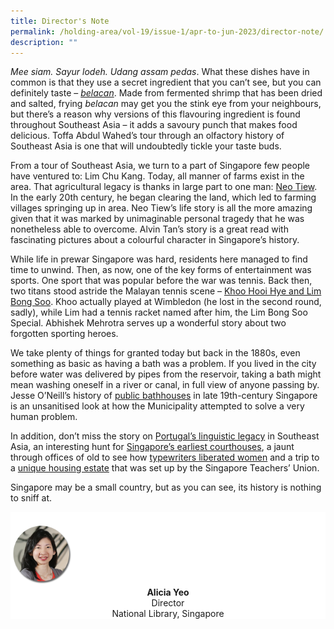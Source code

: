 ```yaml
---
title: Director's Note
permalink: /holding-area/vol-19/issue-1/apr-to-jun-2023/director-note/
description: ""
---
```

_Mee siam. Sayur lodeh. Udang assam pedas_. What these dishes have in common is that they use a secret ingredient that you can’t see, but you can definitely taste – [_belacan_](/vol-19/issue-1/apr-jun-2023/shrimp-paste-belacan/). Made from fermented shrimp that has been dried and salted, frying _belacan_ may get you the stink eye from your neighbours, but there’s a reason why versions of this flavouring ingredient is found throughout Southeast Asia – it adds a savoury punch that makes food delicious. Toffa Abdul Wahed’s tour through an olfactory history of Southeast Asia is one that will undoubtedly tickle your taste buds.

From a tour of Southeast Asia, we turn to a part of Singapore few people have ventured to: Lim Chu Kang. Today, all manner of farms exist in the area. That agricultural legacy is thanks in large part to one man: [Neo Tiew](/vol-19/issue-1/apr-jun-2023/neo-tiew-estate-singapore/). In the early 20th century, he began clearing the land, which led to farming villages springing up in area. Neo Tiew’s life story is all the more amazing given that it was marked by unimaginable personal tragedy that he was nonetheless able to overcome. Alvin Tan’s story is a great read with fascinating pictures about a colourful character in Singapore’s history.

While life in prewar Singapore was hard, residents here managed to find time to unwind. Then, as now, one of the key forms of entertainment was sports. One sport that was popular before the war was tennis. Back then, two titans stood astride the Malayan tennis scene – [Khoo Hooi Hye and Lim Bong Soo](/vol-19/issue-1/apr-jun-2023/tennis-history-singapore/). Khoo actually played at Wimbledon (he lost in the second round, sadly), while Lim had a tennis racket named after him, the Lim Bong Soo Special. Abhishek Mehrotra serves up a wonderful story about two forgotten sporting heroes.

We take plenty of things for granted today but back in the 1880s, even something as basic as having a bath was a problem. If you lived in the city before water was delivered by pipes from the reservoir, taking a bath might mean washing oneself in a river or canal, in full view of anyone passing by. Jesse O’Neill’s history of [public bathhouses](/vol-19/issue-1/apr-jun-2023/public-bathhouses-singapore/) in late 19th-century Singapore is an unsanitised look at how the Municipality attempted to solve a very human problem.

In addition, don’t miss the story on [Portugal’s linguistic legacy](/vol-19/issue-1/apr-jun-2023/portuguese-legacy-southeast-asia/) in Southeast Asia, an interesting hunt for [Singapore’s earliest courthouses](/vol-19/issue-1/apr-jun-2023/singapore-courthouse-maxwell/), a jaunt through offices of old to see how [typewriters liberated women](/vol-19/issue-1/apr-jun-2023/women-typewriter-singapore/) and a trip to a [unique housing estate](/vol-19/issue-1/apr-jun-2023/teachers-estate-singapore/) that was set up by the Singapore Teachers’ Union.

Singapore may be a small country, but as you can see, its history is nothing to sniff at.


<div style="background-color: white;">
<br>
<img src="/images/vol-17-issue-3/Director.png" style="width: 100px; height: 100px;" />
<center><b>Alicia Yeo</b><br>Director<br>National Library, Singapore</center>
</div>